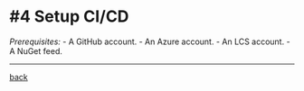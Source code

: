 # #4 Setup CI/CD
*Prerequisites:* 
	- A GitHub account.
    - An Azure account.
    - An LCS account.
    - A NuGet feed.







---
[back](/README.md)
